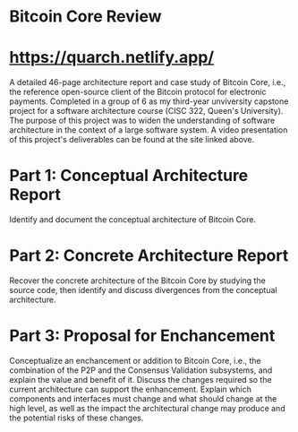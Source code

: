 # Bitcoin Core Review
# https://quarch.netlify.app/
A detailed 46-page architecture report and case study of Bitcoin Core, i.e., the reference open-source client of the Bitcoin protocol for electronic payments. Completed in a group of 6 as my third-year unviversity capstone project for a software architecture course (CISC 322, Queen's University). The purpose of this project was to widen the understanding of software architecture in the context of a large software system. A video presentation of this project's deliverables can be found at the site linked above.
</br>
# Part 1: Conceptual Architecture Report
Identify and document the conceptual architecture of Bitcoin Core.
# Part 2: Concrete Architecture Report
Recover the concrete architecture of the Bitcoin Core by studying the source code, then identify and discuss divergences from the conceptual architecture.
# Part 3: Proposal for Enchancement
Conceptualize an enchancement or addition to Bitcoin Core, i.e., the combination of the P2P and the Consensus Validation subsystems, and explain the value and benefit of it. Discuss the changes required so the current architecture can support the enhancement. Explain which components and interfaces must change and what should change at the high level, as well as the impact the architectural change may produce and the potential risks of these changes.


